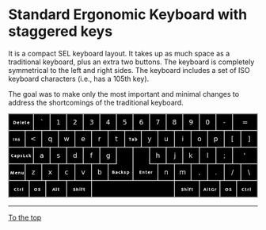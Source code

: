 
# Standard Ergonomic Keyboard with staggered keys

It is a compact SEL keyboard layout. It takes up as much space as a traditional keyboard, plus an extra two buttons. The keyboard is completely symmetrical to the left and right sides. The keyboard includes a set of ISO keyboard characters (i.e., has a 105th key).

The goal was to make only the most important and minimal changes to address the shortcomings of the traditional keyboard.

![Standard Ergonomic Keyboard with staggered keys](img/sel-staggered-keyboard.png)

-----------------------------------------------

[To the top](README.md)


